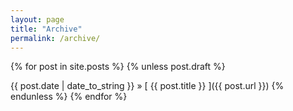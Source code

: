 ```yaml
---
layout: page
title: "Archive"
permalink: /archive/
---
```


{% for post in site.posts %} {% unless post.draft %}

{{ post.date | date_to_string }} » [ {{ post.title }} ]({{ post.url }}) {% endunless %}
{% endfor %}